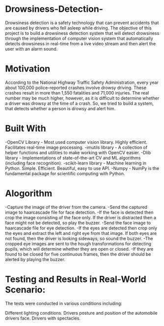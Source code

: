 # Drowsiness-Detection-
Drowsiness detection is a safety technology that can prevent accidents that are caused by drivers who fell asleep while driving. The objective of this project is to build a drowsiness detection system that will detect drowsiness through the implementation of computer vision system that automatically detects drowsiness in real-time from a live video stream and then alert the user with an alarm sound.

# Motivation
According to the National Highway Traffic Safety Administration, every year about 100,000 police-reported crashes involve drowsy driving. These crashes result in more than 1,550 fatalities and 71,000 injuries. The real number may be much higher, however, as it is difficult to determine whether a driver was drowsy at the time of a crash. So, we tried to build a system, that detects whether a person is drowsy and alert him.

# Built With
-OpenCV Library - Most used computer vision library. Highly efficient. Facilitates real-time image processing.
-imutils library - A collection of helper functions and utilities to make working with OpenCV easier.
-Dlib library - Implementations of state-of-the-art CV and ML algorithms (including face recognition).
-scikit-learn library - Machine learning in Python. Simple. Efficient. Beautiful, easy to use API.
-Numpy - NumPy is the fundamental package for scientific computing with Python.

# Alogorithm
-Capture the image of the driver from the camera.
-Send the captured image to haarcascade file for face detection.
-If the face is detected then crop the image consisting of the face only. If the driver is distracted then a face might not be detected, so play the buzzer.
-Send the face image to haarcascade file for eye detection.
-If the eyes are detected then crop only the eyes and extract the left and right eye from that image. If both eyes are not found, then the driver is looking sideways, so sound the buzzer.
-The cropped eye images are sent to the hough transformations for detecting pupils, which will determine whether they are open or closed.
-If they are found to be closed for five continuous frames, then the driver should be alerted by playing the buzzer.

# Testing and Results in Real-World Scenario:
The tests were conducted in various conditions including:

Different lighting conditions.
Drivers posture and position of the automobile drivers face.
Drivers with spectacles.

